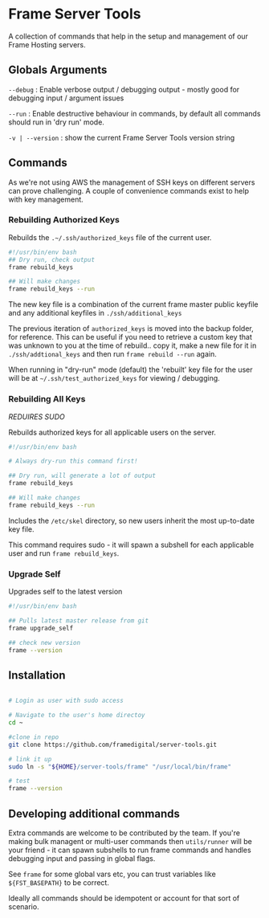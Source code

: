 # Frame Server Tools

A collection of commands that help in the setup and management of our Frame Hosting servers.

## Globals Arguments

`--debug`  : Enable verbose output / debugging output - mostly good for debugging input / argument issues

`--run`    : Enable destructive behaviour in commands, by default all commands should run in 'dry run' mode.

`-v | --version` : show the current Frame Server Tools version string

## Commands

As we're not using AWS the management of SSH keys on different servers can prove challenging. A couple of convenience commands exist to help with key management.

### Rebuilding Authorized Keys

Rebuilds the `.~/.ssh/authorized_keys` file of the current user. 
```bash
#!/usr/bin/env bash
## Dry run, check output
frame rebuild_keys 

## Will make changes
frame rebuild_keys --run 
```

The new key file is a combination of the current frame master public keyfile and any additional keyfiles in `./ssh/additional_keys`

The previous iteration of `authorized_keys` is moved into the backup folder, for reference. This can be useful if you need to retrieve a custom key that was unknown to you at the time of rebuild.. copy it, make a new file for it in `./ssh/addtional_keys` and then run `frame rebuild --run` again. 

When running in "dry-run" mode (default) the 'rebuilt' key file for the user will be at `~/.ssh/test_authorized_keys` for viewing / debugging.

### Rebuilding All Keys
*REDUIRES SUDO*

Rebuilds authorized keys for all applicable users on the server.

```bash
#!/usr/bin/env bash

# Always dry-run this command first!

## Dry run, will generate a lot of output
frame rebuild_keys 

## Will make changes
frame rebuild_keys --run 

``` 

Includes the `/etc/skel` directory, so new users inherit the most up-to-date key file.

This command requires sudo - it will spawn a subshell for each applicable user and run `frame rebuild_keys`.

### Upgrade Self

Upgrades self to the latest version

```bash
#!/usr/bin/env bash

## Pulls latest master release from git
frame upgrade_self

## check new version
frame --version
```

## Installation

```bash

# Login as user with sudo access

# Navigate to the user's home directoy
cd ~

#clone in repo
git clone https://github.com/framedigital/server-tools.git

# link it up
sudo ln -s "${HOME}/server-tools/frame" "/usr/local/bin/frame"

# test
frame --version
```

## Developing additional commands

Extra commands are welcome to be contributed by the team. If you're making bulk managent or multi-user commands then `utils/runner` will be your friend - it can spawn subshells to run frame commands and handles debugging input and passing in global flags.

See  `frame` for some global vars etc, you can trust variables like `${FST_BASEPATH}` to be correct.

Ideally all commands should be idempotent or account for that sort of scenario.